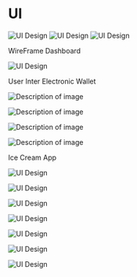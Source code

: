 # UI



![UI Design](https://github.com/osamaaAlmahameed/UI-Design/raw/main/p8.jpg)
![UI Design](https://github.com/osamaaAlmahameed/UI-Design/raw/main/p18.jpg)
![UI Design](https://github.com/osamaaAlmahameed/UI-Design/raw/main/p14.jpg)

WireFrame Dashboard

![UI Design](https://github.com/osamaaAlmahameed/UI-Design/raw/main/p5.jpg)

User Inter Electronic Wallet

![Description of image](https://github.com/osamaaAlmahameed/UI-UX-Design/raw/1e4aa6860c2e4cc572fb387ad2fe9c3db948a715/p1.jpg)

![Description of image](https://github.com/osamaaAlmahameed/UI-UX-Design/raw/1e4aa6860c2e4cc572fb387ad2fe9c3db948a715/p2.jpg)

![Description of image](https://github.com/osamaaAlmahameed/UI-UX-Design/raw/1e4aa6860c2e4cc572fb387ad2fe9c3db948a715/p6.jpg)

![Description of image](https://github.com/osamaaAlmahameed/UI-UX-Design/raw/1e4aa6860c2e4cc572fb387ad2fe9c3db948a715/p7.jpg)

Ice Cream App

![UI Design](https://github.com/osamaaAlmahameed/UI-Design/raw/main/p4.jpg)

![UI Design](https://github.com/osamaaAlmahameed/UI-Design/raw/main/p10.jpg)

![UI Design](https://github.com/osamaaAlmahameed/UI-Design/raw/main/p21.jpg)

![UI Design](https://github.com/osamaaAlmahameed/UI-Design/raw/main/p24.jpg)

![UI Design](https://github.com/osamaaAlmahameed/UI-Design/raw/main/p19.jpg)

![UI Design](https://github.com/osamaaAlmahameed/UI-Design/raw/main/p23.jpg)

![UI Design](https://github.com/osamaaAlmahameed/UI-Design/raw/main/p25.jpg)
